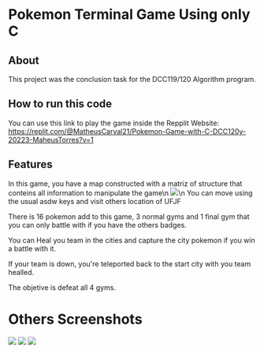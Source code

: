 # Pokemon Terminal Game Using only C
## About
This project was the conclusion task for the DCC119/120 Algorithm program.
## How to run this code
You can use this link to play the game inside the Repplit Website: https://replit.com/@MatheusCarval21/Pokemon-Game-with-C-DCC120y-20223-MaheusTorres?v=1
## Features
In this game, you have a map constructed with a matriz of structure that conteins all information to manipulate the game\n
<img src= "https://i.imgur.com/iWqVbpB.png">\n
You can move using the usual asdw keys and visit others location of UFJF

There is 16 pokemon add to this game, 3 normal gyms and 1 final gym that you can only battle with if you have the others badges.

You can Heal you team in the cities and capture the city pokemon if you win a battle with it.

If your team is down, you're teleported back to the start city with you team healled. 

The objetive is defeat all 4 gyms.

# Others Screenshots
<img src= "https://i.imgur.com/RybVi1W.png">
<img src= "https://i.imgur.com/mLzCgK7.png">
<img src= "https://i.imgur.com/30VZYEl.png">
